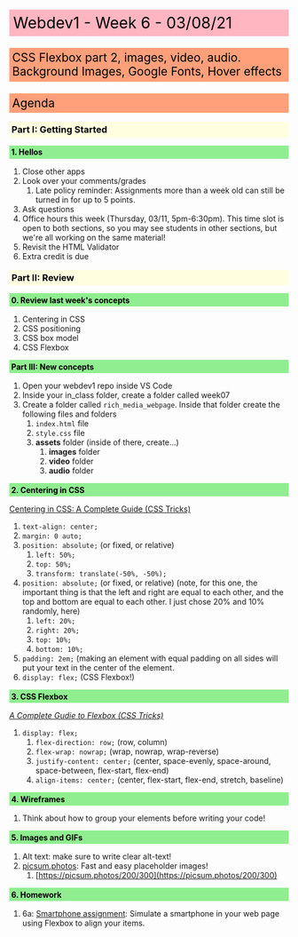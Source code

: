 <style>
    h1,h2,h3,h4,h5,h6 {color: black; padding: .25em; margin-bottom: .5em; margin-top: 1em; font-weight: bold;}
    h1 {background: lightpink; font-weight: 400;}
    h2 {background: lightsalmon; margin-bottom: .75em; font-weight: 400;}
    h3 {background: lightyellow;}
    h4 {background: lightgreen;}
    h5 {background: lightblue;}
    h6 {background: plum;}
</style>

# Webdev1 - Week 6 - 03/08/21
## CSS Flexbox part 2, images, video, audio. Background Images, Google Fonts, Hover effects

## Agenda
### Part I: Getting Started
#### 1. Hellos
   1. Close other apps
   2. Look over your comments/grades
      1. Late policy reminder: Assignments more than a week old can still be turned in for up to 5 points.
   3. Ask questions
   4. Office hours this week (Thursday, 03/11, 5pm-6:30pm). This time slot is open to both sections, so you may see students in other sections, but we're all working on the same material!
   5. Revisit the HTML Validator
   6. Extra credit is due


### Part II: Review
#### 0. Review last week's concepts
  1. Centering in CSS
  2. CSS positioning
  3. CSS box model
  4. CSS Flexbox

#### Part III: New concepts
   1. Open your webdev1 repo inside VS Code
   2. Inside your in_class folder, create a folder called week07
   3. Create a folder called `rich_media_webpage`. Inside that folder create the following files and folders
      1. `index.html` file
      2. `style.css` file
      3. **assets** folder (inside of there, create...)
         1. **images** folder
         2. **video** folder
         3. **audio** folder

#### 2. Centering in CSS
[Centering in CSS: A Complete Guide (CSS Tricks)](https://css-tricks.com/centering-css-complete-guide/)
   1. `text-align: center;`
   2. `margin: 0 auto;`
   3. `position: absolute;` (or fixed, or relative)
      1. `left: 50%;`
      2. `top: 50%;`
      3. `transform: translate(-50%, -50%);`
   4. `position: absolute;` (or fixed, or relative) (note, for this one, the important thing is that the left and right are equal to each other, and the top and bottom are equal to each other. I just chose 20% and 10% randomly, here)
      1. `left: 20%;`
      2. `right: 20%;`
      3. `top: 10%;`
      4. `bottom: 10%;`
   5. `padding: 2em;` (making an element with equal padding on all sides will put your text in the center of the element.
   6. `display: flex;` (CSS Flexbox!)

#### 3. CSS Flexbox
*[A Complete Gudie to Flexbox (CSS Tricks)](https://css-tricks.com/snippets/css/a-guide-to-flexbox/)*
   1. `display: flex;`
      1. `flex-direction: row;` (row, column)
      2. `flex-wrap: nowrap;` (wrap, nowrap, wrap-reverse)
      3. `justify-content: center;` (center, space-evenly, space-around, space-between, flex-start, flex-end)
      4. `align-items: center;` (center, flex-start, flex-end, stretch, baseline)

#### 4. Wireframes
   1. Think about how to group your elements before writing your code!

#### 5. Images and GIFs
   1. Alt text: make sure to write clear alt-text!
   2. [picsum.photos](https://picsum.photos/): Fast and easy placeholder images!
      1. [https://picsum.photos/200/300](https://picsum.photos/200/300)
   
#### 6. Homework
   1. 6a: [Smartphone assignment](assignment06): Simulate a smartphone in your web page using Flexbox to align your items.
    